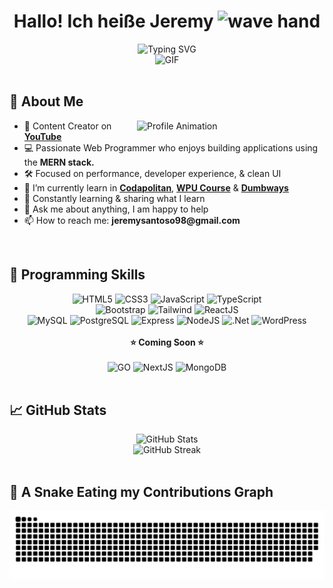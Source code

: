 <h1 align="center">
  Hallo! Ich heiße Jeremy
  <img
    src="https://raw.githubusercontent.com/nixin72/nixin72/master/wave.gif"
    width="40"
    height="40"
    alt="wave hand"
  />
</h1>

<div align="center">
  <img
    src="https://readme-typing-svg.herokuapp.com?font=Fira+Code&weight=500&pause=1000&color=61DAFB&center=true&vCenter=true&width=435&lines=Fullstack+Dev+%7C+MERN+Stack+Enjoyer;YouTuber+@kursusTUTOR;"
    alt="Typing SVG"
  />
</div>

<div align="center">
  <img
    alt="GIF"
    src="https://user-images.githubusercontent.com/74038190/212748830-4c709398-a386-4761-84d7-9e10b98fbe6e.gif"
  />
</div>
<br />

<h2>🚀 About Me</h2>
<img
  align="right"
  src="https://user-images.githubusercontent.com/74038190/213911110-aedbef38-a29f-4b6b-a65c-11608b4f75a5.gif"
  width="300"
  alt="Profile Animation"
/>
<ul>
  <li>
    🎥 Content Creator on
    <b><a href="https://youtube.com/@kursusTUTOR">YouTube</a></b>
  </li>
  <li>
    💻 Passionate Web Programmer who enjoys building applications using the
    <b>MERN stack.</b>
  </li>
  <li>🛠️ Focused on performance, developer experience, & clean UI</li>
  <li>🌱 I’m currently learn in <b><a href="https://www.codepolitan.com">Codapolitan</a></b>, <b><a href="https://wpucourse.id">WPU Course</a></b> & <b><a href="http://dumbways.id/old/login">Dumbways</a></b></li>
  <li>🧠 Constantly learning & sharing what I learn</li>
  <li>💬 Ask me about anything, I am happy to help</li>
  <li>📫 How to reach me: <b>jeremysantoso98@gmail.com</b></li>
</ul>
<br />

<h2>🧠 Programming Skills</h2>
<div align="center">
  <img
    alt="HTML5"
    src="https://img.shields.io/badge/html5-%23E34F26.svg?style=for-the-badge&logo=html5&logoColor=white"
  />
  <img
    alt="CSS3"
    src="https://img.shields.io/badge/CSS3-%231572B6.svg?style=for-the-badge&logo=css3&logoColor=white"
  />
  <img
    alt="JavaScript"
    src="https://img.shields.io/badge/javascript-%23323330.svg?style=for-the-badge&logo=javascript&logoColor=%23F7DF1E"
  />
  <img
    alt="TypeScript"
    src="https://img.shields.io/badge/TypeScript-3178C6.svg?style=for-the-badge&logo=typescript&logoColor=white"
  />
  <br />
  <img
    alt="Bootstrap"
    src="https://img.shields.io/badge/Bootstrap-%23563D7C.svg?style=for-the-badge&logo=bootstrap&logoColor=white"
  />
  <img
    alt="Tailwind"
    src="https://img.shields.io/badge/Tailwind%20CSS-38B2AC.svg?style=for-the-badge&logo=tailwindcss&logoColor=white"
  />
  <img
    alt="ReactJS"
    src="https://img.shields.io/badge/React.js-20232A.svg?style=for-the-badge&logo=react&logoColor=61DAFB"
  />
  <br />
  <img
    alt="MySQL"
    src="https://img.shields.io/badge/MySQL-%234479A1.svg?style=for-the-badge&logo=mysql&logoColor=white"
  />
  <img
    alt="PostgreSQL"
    src="https://img.shields.io/badge/PostgreSQL-%23336791.svg?style=for-the-badge&logo=postgresql&logoColor=white"
  />
  <img
    alt="Express"
    src="https://img.shields.io/badge/Express-000000.svg?style=for-the-badge&logo=express&logoColor=white"
  />
  <img
    alt="NodeJS"
    src="https://img.shields.io/badge/Node.js-%23339933.svg?style=for-the-badge&logo=node.js&logoColor=white"
  />
  <img
    alt=".Net"
    src="https://img.shields.io/badge/.NET-5C2D91?style=for-the-badge&logo=.net&logoColor=white"
  />
  <img
    alt="WordPress"
    src="https://img.shields.io/badge/WordPress-%2321759B.svg?style=for-the-badge&logo=wordpress&logoColor=white"
  />
  <br /><br />
  <b>⭐ Coming Soon ⭐</b>
  <br /><br />
  <img
    alt="GO"
    src="https://img.shields.io/badge/Go-00ADD8.svg?style=for-the-badge&logo=go&logoColor=white"
  />
  <img
    alt="NextJS"
    src="https://img.shields.io/badge/Next.js-000000.svg?style=for-the-badge&logo=next.js&logoColor=white"
  />
  <img
    alt="MongoDB"
    src="https://img.shields.io/badge/MongoDB-47A248.svg?style=for-the-badge&logo=mongodb&logoColor=white"
  />
</div>
<br />

<h2>📈 GitHub Stats</h2>
<div align="center">
  <img
    src="https://github-readme-stats.vercel.app/api?username=jeromedesantos12&show_icons=true&theme=react&hide=contribs&count_private=true"
    alt="GitHub Stats"
  />
  <br />
  <img
    src="https://github-readme-streak-stats.herokuapp.com/?user=jeromedesantos12&theme=react"
    alt="GitHub Streak"
  />
</div>
<br />

<h2>🐍 A Snake Eating my Contributions Graph </h2>
<div align="center">
  <picture>
    <source 
      media="(prefers-color-scheme: dark)" 
      srcset="https://raw.githubusercontent.com/jeromedesantos12/jeromedesantos12/output/github-contribution-grid-snake-dark.svg"
      >
    <source 
      media="(prefers-color-scheme: light)" 
      srcset="https://raw.githubusercontent.com/platane/platane/output/github-contribution-grid-snake.svg"
      >
    <img 
      alt="github contribution grid snake animation" 
      src="https://raw.githubusercontent.com/platane/platane/output/github-contribution-grid-snake.svg"
      >
  </picture>
</div>
</div>
